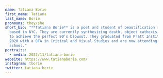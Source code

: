 ```yaml
---
name: Tatiana Borie
first_name: Tatiana
last_name: Borie
pronouns: they/she
short_bio: "**Tatiana Borie** is a poet and student of beautification rituals
  based in NYC. They are currently synthesizing death, object cathexis, and how
  to achieve the perfect 90’s blowout. They graduated from Pratt Institute in
  2020 with a BFA in Critical and Visual Studies and are now attending beauty
  school."
portraits:
  - media: 2022/11/tatiana-borie
website: https://www.tatianaborie.com/
instagram: tborie
twitter: tatiana_borie
---
```

